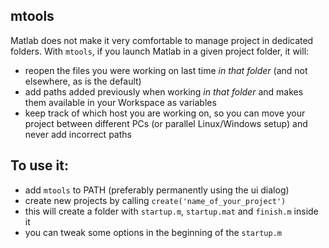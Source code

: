 mtools
------

Matlab does not make it very comfortable to manage project in dedicated folders. With `mtools`, if you launch Matlab in a given project folder, it will:

- reopen the files you were working on last time *in that folder* (and not elsewhere, as is the default)
- add paths added previously when working *in that folder* and makes them available in your Workspace as variables
- keep track of which host you are working on, so you can move your project between different PCs (or parallel Linux/Windows setup) and never add incorrect paths

To use it:
----------

- add `mtools` to PATH (preferably permanently using the ui dialog)
- create new projects by calling `create('name_of_your_project')`
- this will create a folder with `startup.m`, `startup.mat` and `finish.m` inside it
- you can tweak some options in the beginning of the `startup.m`

